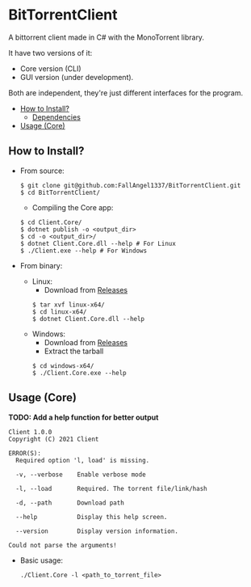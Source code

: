 # BitTorrentClient
A bittorrent client made in C# with the MonoTorrent library.

It have two versions of it: 
  * Core version (CLI)
  * GUI version (under development). 

Both are independent, they're just different interfaces for the program.

- [How to Install?](#how-to-install)
  - [Dependencies](#dependencies)
- [Usage (Core)](#usage-core)

## How to Install?
  * From source:
    ```
    $ git clone git@github.com:FallAngel1337/BitTorrentClient.git
    $ cd BitTorrentClient/
    ```
    * Compiling the Core app:
    ```
    $ cd Client.Core/
    $ dotnet publish -o <output_dir>
    $ cd -o <output_dir>/
    $ dotnet Client.Core.dll --help # For Linux
    $ ./Client.exe --help # For Windows
    ```
    
  * From binary:
    * Linux:
       * Download from [Releases](https://github.com/FallAngel1337/BitTorrentClient/releases)
       ```
       $ tar xvf linux-x64/
       $ cd linux-x64/
       $ dotnet Client.Core.dll --help 
       ```
    * Windows:
      * Download from [Releases](https://github.com/FallAngel1337/BitTorrentClient/releases)
      * Extract the tarball
      ```
      $ cd windows-x64/
      $ ./Client.Core.exe --help
      ```

## Usage (Core)
   **TODO: Add a help function for better output**
```./Client.Core --help
Client 1.0.0
Copyright (C) 2021 Client

ERROR(S):
  Required option 'l, load' is missing.

  -v, --verbose    Enable verbose mode

  -l, --load       Required. The torrent file/link/hash

  -d, --path       Download path

  --help           Display this help screen.

  --version        Display version information.

Could not parse the arguments!
```

  * Basic usage:
    
    `./Client.Core -l <path_to_torrent_file>`
